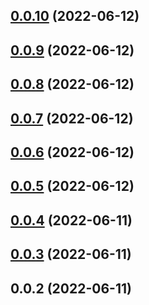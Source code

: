 ## [0.0.10](https://github.com/avocadoteam/react-mapkitjs/compare/v0.0.9...v0.0.10) (2022-06-12)

## [0.0.9](https://github.com/avocadoteam/react-mapkitjs/compare/v0.0.8...v0.0.9) (2022-06-12)

## [0.0.8](https://github.com/avocadoteam/react-mapkitjs/compare/v0.0.7...v0.0.8) (2022-06-12)

## [0.0.7](https://github.com/avocadoteam/react-mapkitjs/compare/v0.0.6...v0.0.7) (2022-06-12)

## [0.0.6](https://github.com/avocadoteam/react-mapkitjs/compare/v0.0.5...v0.0.6) (2022-06-12)

## [0.0.5](https://github.com/avocadoteam/react-mapkitjs/compare/v0.0.4...v0.0.5) (2022-06-12)

## [0.0.4](https://github.com/avocadoteam/react-mapkitjs/compare/v0.0.3...v0.0.4) (2022-06-11)

## [0.0.3](https://github.com/avocadoteam/react-mapkitjs/compare/v0.0.2...v0.0.3) (2022-06-11)

## 0.0.2 (2022-06-11)
